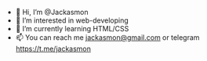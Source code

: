 - 👋 Hi, I’m @Jackasmon
- 👀 I’m interested in web-developing
- 🌱 I’m currently learning HTML/CSS
- 📫 You can reach me jackasmon@gmail.com or telegram https://t.me/jackasmon
